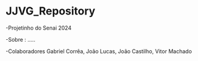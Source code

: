 # JJVG_Repository 
-Projetinho do Senai 2024

-Sobre : 
 .....

-Colaboradores Gabriel Corrêa, João Lucas, João Castilho, Vitor Machado
